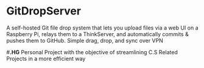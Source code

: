 # GitDropServer
A self-hosted Git file drop system that lets you upload files via a web UI on a Raspberry Pi, relays them to a ThinkServer, and automatically commits &amp; pushes them to GitHub. Simple drag, drop, and sync over VPN

#**.HG**
Personal Project with the objective of streamlining C.S Related Projects in a more efficient way
